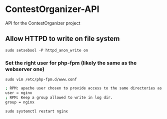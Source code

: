 # ContestOrganizer-API
API for the ContestOrganizer project

## Allow HTTPD to write on file system

```sudo setsebool -P httpd_anon_write on```

### Set the right user for php-fpm (likely the same as the webserver one)

```sudo vim /etc/php-fpm.d/www.conf```

```bash
; RPM: apache user chosen to provide access to the same directories as httpd
user = nginx
; RPM: Keep a group allowed to write in log dir.
group = nginx
```

```sudo systemctl restart nginx```


